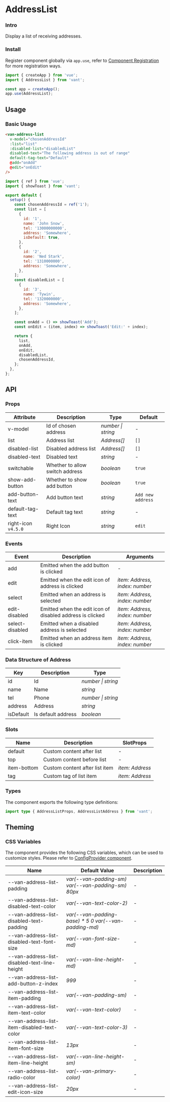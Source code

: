 # AddressList

### Intro

Display a list of receiving addresses.

### Install

Register component globally via `app.use`, refer to [Component Registration](#/en-US/advanced-usage#zu-jian-zhu-ce) for more registration ways.

```js
import { createApp } from 'vue';
import { AddressList } from 'vant';

const app = createApp();
app.use(AddressList);
```

## Usage

### Basic Usage

```html
<van-address-list
  v-model="chosenAddressId"
  :list="list"
  :disabled-list="disabledList"
  disabled-text="The following address is out of range"
  default-tag-text="Default"
  @add="onAdd"
  @edit="onEdit"
/>
```

```js
import { ref } from 'vue';
import { showToast } from 'vant';

export default {
  setup() {
    const chosenAddressId = ref('1');
    const list = [
      {
        id: '1',
        name: 'John Snow',
        tel: '13000000000',
        address: 'Somewhere',
        isDefault: true,
      },
      {
        id: '2',
        name: 'Ned Stark',
        tel: '1310000000',
        address: 'Somewhere',
      },
    ];
    const disabledList = [
      {
        id: '3',
        name: 'Tywin',
        tel: '1320000000',
        address: 'Somewhere',
      },
    ];

    const onAdd = () => showToast('Add');
    const onEdit = (item, index) => showToast('Edit:' + index);

    return {
      list,
      onAdd,
      onEdit,
      disabledList,
      chosenAddressId,
    };
  },
};
```

## API

### Props

| Attribute | Description | Type | Default |
| --- | --- | --- | --- |
| v-model | Id of chosen address | _number \| string_ | - |
| list | Address list | _Address[]_ | `[]` |
| disabled-list | Disabled address list | _Address[]_ | `[]` |
| disabled-text | Disabled text | _string_ | - |
| switchable | Whether to allow switch address | _boolean_ | `true` |
| show-add-button | Whether to show add button | _boolean_ | `true` |
| add-button-text | Add button text | _string_ | `Add new address` |
| default-tag-text | Default tag text | _string_ | - |
| right-icon `v4.5.0` | Right Icon | _string_ | `edit` |

### Events

| Event | Description | Arguments |
| --- | --- | --- |
| add | Emitted when the add button is clicked | - |
| edit | Emitted when the edit icon of address is clicked | _item: Address, index: number_ |
| select | Emitted when an address is selected | _item: Address, index: number_ |
| edit-disabled | Emitted when the edit icon of disabled address is clicked | _item: Address, index: number_ |
| select-disabled | Emitted when a disabled address is selected | _item: Address, index: number_ |
| click-item | Emitted when an address item is clicked | _item: Address, index: number_ |

### Data Structure of Address

| Key       | Description        | Type               |
| --------- | ------------------ | ------------------ |
| id        | Id                 | _number \| string_ |
| name      | Name               | _string_           |
| tel       | Phone              | _number \| string_ |
| address   | Address            | _string_           |
| isDefault | Is default address | _boolean_          |

### Slots

| Name        | Description                    | SlotProps       |
| ----------- | ------------------------------ | --------------- |
| default     | Custom content after list      | -               |
| top         | Custom content before list     | -               |
| item-bottom | Custom content after list item | _item: Address_ |
| tag         | Custom tag of list item        | _item: Address_ |

### Types

The component exports the following type definitions:

```ts
import type { AddressListProps, AddressListAddress } from 'vant';
```

## Theming

### CSS Variables

The component provides the following CSS variables, which can be used to customize styles. Please refer to [ConfigProvider component](#/en-US/config-provider).

| Name | Default Value | Description |
| --- | --- | --- |
| --van-address-list-padding | _var(--van-padding-sm) var(--van-padding-sm) 80px_ | - |
| --van-address-list-disabled-text-color | _var(--van-text-color-2)_ | - |
| --van-address-list-disabled-text-padding | _var(--van-padding-base) \* 5 0 var(--van-padding-md)_ | - |
| --van-address-list-disabled-text-font-size | _var(--van-font-size-md)_ | - |
| --van-address-list-disabled-text-line-height | _var(--van-line-height-md)_ | - |
| --van-address-list-add-button-z-index | _999_ | - |
| --van-address-list-item-padding | _var(--van-padding-sm)_ | - |
| --van-address-list-item-text-color | _var(--van-text-color)_ | - |
| --van-address-list-item-disabled-text-color | _var(--van-text-color-3)_ | - |
| --van-address-list-item-font-size | _13px_ | - |
| --van-address-list-item-line-height | _var(--van-line-height-sm)_ | - |
| --van-address-list-radio-color | _var(--van-primary-color)_ | - |
| --van-address-list-edit-icon-size | _20px_ | - |
